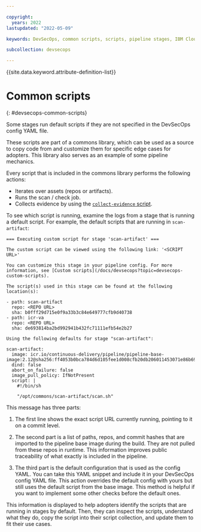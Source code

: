```yaml
---

copyright:
  years: 2022
lastupdated: "2022-05-09"

keywords: DevSecOps, common scripts, scripts, pipeline stages, IBM Cloud

subcollection: devsecops

---
```


{{site.data.keyword.attribute-definition-list}}

# Common scripts
{: #devsecops-common-scripts}

Some stages run default scripts if they are not specified in the DevSecOps config YAML file.

These scripts are part of a commons library, which can be used as a source to copy code from and 
customize them for specific edge cases for adopters. This library also serves as an example 
of some pipeline mechanics.

Every script that is included in the commons library performs the following actions:

- Iterates over assets (repos or artifacts).
- Runs the scan / check job.
- Collects evidence by using the [`collect-evidence` script](/docs/devsecops?topic=devsecops-devsecops-collect-evidence).

To see which script is running, examine the logs from a stage that is running a default script. For example, the default scripts that are running in `scan-artifact`:

```text
=== Executing custom script for stage 'scan-artifact' ===

The custom script can be viewed using the following link: '<SCRIPT URL>'

You can customize this stage in your pipeline config. For more information, see [Custom scripts](/docs/devsecops?topic=devsecops-custom-scripts).

The script(s) used in this stage can be found at the following location(s):

- path: scan-artifact
  repo: <REPO URL>
  sha: b0fff29d715e0f9a33b3c84e649777cfb9d40738
- path: icr-va
  repo: <REPO URL>
  sha: de693814ba2bd992941b432fc71111efb54e2b27

Using the following defaults for stage "scan-artifact":

scan-artifact:
  image: icr.io/continuous-delivery/pipeline/pipeline-base-image:2.12@sha256:ff4053b0bca784d6d105fee1d008cfb20db206011453071e86b69ca3fde706a4
  dind: false
  abort_on_failure: false
  image_pull_policy: IfNotPresent
  script: |
    #!/bin/sh

    "/opt/commons/scan-artifact/scan.sh"

```

This message has three parts:

1. The first line shows the exact script URL currently running, pointing to it on a commit level.

2. The second part is a list of paths, repos, and commit hashes that are imported to the pipeline base image during the build. They are not pulled from these repos in runtime. This information improves public traceability of what exactly is included in the pipeline.

3. The third part is the default configuration that is used as the config YAML. You can take this YAML snippet and include it in your DevSecOps config YAML file. This action overrides the default config with yours but still uses the default script from the base image. This method is helpful if you want to implement some other checks before the default ones.

This information is displayed to help adopters identify the scripts that are running in stages by default. Then, they can inspect the scripts, understand what they do, copy the script into their script collection, and update them to fit their use cases.

